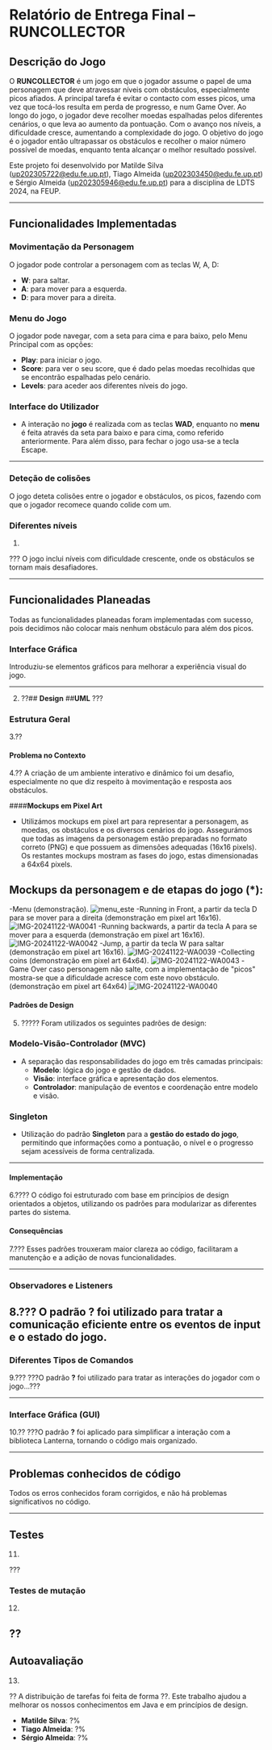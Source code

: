 # Relatório de Entrega Final – RUNCOLLECTOR

## **Descrição do Jogo**

O **RUNCOLLECTOR** é um jogo em que o jogador assume o papel de uma personagem que deve atravessar níveis com obstáculos, especialmente picos afiados. A principal tarefa é evitar o contacto com esses picos, uma vez que tocá-los resulta em perda de progresso, e num Game Over. Ao longo do jogo, o jogador deve recolher moedas espalhadas pelos diferentes cenários, o que leva ao aumento da pontuação. Com o avanço nos níveis, a dificuldade cresce, aumentando a complexidade do jogo. O objetivo do jogo é o jogador então ultrapassar os obstáculos e recolher o maior número possível de moedas, enquanto tenta alcançar o melhor resultado possível.

Este projeto foi desenvolvido por Matilde Silva (up202305722@edu.fe.up.pt), Tiago Almeida (up202303450@edu.fe.up.pt) e Sérgio Almeida (up202305946@edu.fe.up.pt) para a disciplina de LDTS 2024, na FEUP.

---

## **Funcionalidades Implementadas**

### **Movimentação da Personagem**

O jogador pode controlar a personagem com as teclas W, A, D:
- **W**: para saltar.
- **A**: para mover para a esquerda.
- **D**: para mover para a direita.

### **Menu do Jogo**
O jogador pode navegar, com a seta para cima e para baixo, pelo Menu Principal com as opções:
- **Play**: para iniciar o jogo.
- **Score**: para ver o seu score, que é dado pelas moedas recolhidas que se encontrão espalhadas pelo cenário.
- **Levels**: para aceder aos diferentes níveis do jogo.

### **Interface do Utilizador**
- A interação no **jogo** é realizada com as teclas **WAD**, enquanto no **menu** é feita através da seta para baixo e para cima, como referido anteriormente. Para além disso, para fechar o jogo usa-se a tecla Escape.

---
### **Deteção de colisões**

O jogo deteta colisões entre o jogador e obstáculos, os picos, fazendo com que o jogador recomece quando colide com um.

### **Diferentes níveis**
1.
???
O jogo inclui níveis com dificuldade crescente, onde os obstáculos se tornam mais desafiadores.

---

## **Funcionalidades Planeadas**

Todas as funcionalidades planeadas foram implementadas com sucesso, pois decidimos não colocar mais nenhum obstáculo para além dos picos.

### **Interface Gráfica**

Introduziu-se elementos gráficos para melhorar a experiência visual do jogo.

---

2. ??## **Design**
##**UML** ???
### **Estrutura Geral**
3.??
#### **Problema no Contexto**
4.??
A criação de um ambiente interativo e dinâmico foi um desafio, especialmente no que diz respeito à movimentação e resposta aos obstáculos.

####**Mockups em Pixel Art**
-	Utilizámos mockups em pixel art para representar a personagem, as moedas, os obstáculos e os diversos cenários do jogo.
Assegurámos que todas as imagens da personagem estão preparadas no formato correto (PNG) e que possuem as dimensões adequadas (16x16 pixels). Os restantes mockups mostram as fases do jogo, estas dimensionadas a 64x64 pixels.
## **Mockups da personagem e de etapas do jogo (*):**
-Menu (demonstração). 
![menu_este](https://github.com/user-attachments/assets/1ad101d7-86f5-42a4-819a-33d75dce36e7)
-Running in Front, a partir da tecla D para se mover para a direita (demonstração em pixel art 16x16). 
![IMG-20241122-WA0041](https://github.com/user-attachments/assets/0b8ce8d4-558f-44f1-af59-c7de05402c76)
-Running backwards, a partir da tecla A para se mover para a esquerda (demonstração em pixel art 16x16).
![IMG-20241122-WA0042](https://github.com/user-attachments/assets/3948330a-c2c4-4b2c-ab3b-4f9f21d9810d)
-Jump, a partir da tecla W para saltar (demonstração em pixel art 16x16).
![IMG-20241122-WA0039](https://github.com/user-attachments/assets/06c21202-536e-4f2a-9ad9-141dc0c18e96)
-Collecting coins (demonstração em pixel art 64x64).
![IMG-20241122-WA0043](https://github.com/user-attachments/assets/f2463dae-0122-4e67-853d-b8d77d8df71f)
-Game Over caso personagem não salte, com a implementação de "picos" mostra-se que a dificuldade acresce com este novo obstáculo. (demonstração em pixel art 64x64)
![IMG-20241122-WA0040](https://github.com/user-attachments/assets/39ddf583-f01e-45bb-a39c-d26bc911a4d0)

#### **Padrões de Design**
5. ?????
Foram utilizados os seguintes padrões de design:
### **Modelo-Visão-Controlador (MVC)**
- A separação das responsabilidades do jogo em três camadas principais:
  - **Modelo**: lógica do jogo e gestão de dados.
  - **Visão**: interface gráfica e apresentação dos elementos.
  - **Controlador**: manipulação de eventos e coordenação entre modelo e visão.

### **Singleton**
- Utilização do padrão **Singleton** para a **gestão do estado do jogo**, permitindo que informações como a pontuação, o nível e o progresso sejam acessíveis de forma centralizada.

---
#### **Implementação**
6.????
O código foi estruturado com base em princípios de design orientados a objetos, utilizando os padrões para modularizar as diferentes partes do sistema.

#### **Consequências**
7.???
Esses padrões trouxeram maior clareza ao código, facilitaram a manutenção e a adição de novas funcionalidades.

---

### **Observadores e Listeners**
8.???
O padrão **?** foi utilizado para tratar a comunicação eficiente entre os eventos de input e o estado do jogo.
---

### **Diferentes Tipos de Comandos**
9.???
???O padrão **?** foi utilizado para tratar as interações do jogador com o jogo...???

---

### Interface Gráfica (GUI)
10.??
???O padrão **?** foi aplicado para simplificar a interação com a biblioteca Lanterna, tornando o código mais organizado.

---
## Problemas conhecidos de código

Todos os erros conhecidos foram corrigidos, e não há problemas significativos no código.

---

## Testes
11.
???

### Testes de mutação
12.
??
---

## Autoavaliação
13.
??
A distribuição de tarefas foi feita de forma ??. Este trabalho ajudou a melhorar os nossos conhecimentos em Java e em princípios de design.

- **Matilde Silva**: ?%
- **Tiago Almeida**: ?%
- **Sérgio Almeida**: ?%

